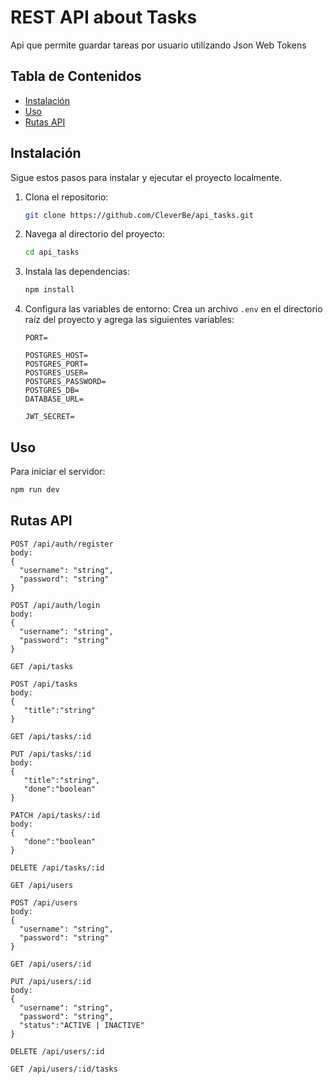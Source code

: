 # REST API about Tasks

Api que permite guardar tareas por usuario utilizando Json Web Tokens

## Tabla de Contenidos

- [Instalación](#instalación)
- [Uso](#uso)
- [Rutas API](#rutas-api)

## Instalación

Sigue estos pasos para instalar y ejecutar el proyecto localmente.

1. Clona el repositorio:
   ```bash
   git clone https://github.com/CleverBe/api_tasks.git
   ```
2. Navega al directorio del proyecto:
   ```bash
   cd api_tasks
   ```
3. Instala las dependencias:
   ```bash
   npm install
   ```
4. Configura las variables de entorno:
   Crea un archivo `.env` en el directorio raíz del proyecto y agrega las siguientes variables:

   ```plaintext
   PORT=

   POSTGRES_HOST=
   POSTGRES_PORT=
   POSTGRES_USER=
   POSTGRES_PASSWORD=
   POSTGRES_DB=
   DATABASE_URL=

   JWT_SECRET=
   ```

## Uso

Para iniciar el servidor:

```bash
npm run dev
```

## Rutas API

```
POST /api/auth/register
body:
{
  "username": "string",
  "password": "string"
}

POST /api/auth/login
body:
{
  "username": "string",
  "password": "string"
}
```

```
GET /api/tasks

POST /api/tasks
body:
{
   "title":"string"
}

GET /api/tasks/:id

PUT /api/tasks/:id
body:
{
   "title":"string",
   "done":"boolean"
}

PATCH /api/tasks/:id
body:
{
   "done":"boolean"
}

DELETE /api/tasks/:id

```

```
GET /api/users

POST /api/users
body:
{
  "username": "string",
  "password": "string"
}

GET /api/users/:id

PUT /api/users/:id
body:
{
  "username": "string",
  "password": "string",
  "status":"ACTIVE | INACTIVE"
}

DELETE /api/users/:id

GET /api/users/:id/tasks

```
